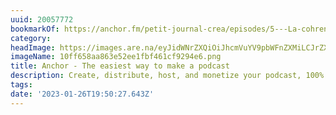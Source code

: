 ```yaml
---
uuid: 20057772
bookmarkOf: https://anchor.fm/petit-journal-crea/episodes/5---La-cohrence-cardiaque-e1oidk7
category:
headImage: https://images.are.na/eyJidWNrZXQiOiJhcmVuYV9pbWFnZXMiLCJrZXkiOiIyMDA1Nzc3Mi9vcmlnaW5hbF8xMGZmNjU4YWE4NjNlNTJlZTFmYmY0NjFjZjkyOTRlNi5wbmciLCJlZGl0cyI6eyJyZXNpemUiOnsid2lkdGgiOjEyMDAsImhlaWdodCI6MTIwMCwiZml0IjoiaW5zaWRlIiwid2l0aG91dEVubGFyZ2VtZW50Ijp0cnVlfSwid2VicCI6eyJxdWFsaXR5Ijo5MH0sImpwZWciOnsicXVhbGl0eSI6OTB9LCJyb3RhdGUiOm51bGx9fQ==?bc=0
imageName: 10ff658aa863e52ee1fbf461cf9294e6.png
title: Anchor - The easiest way to make a podcast
description: Create, distribute, host, and monetize your podcast, 100% free.
tags:
date: '2023-01-26T19:50:27.643Z'
---
```

